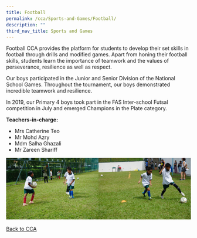 ```yaml
---
title: Football
permalink: /cca/Sports-and-Games/Football/
description: ""
third_nav_title: Sports and Games
---
```

Football CCA provides the platform for students to develop their set skills in football through drills and modified games. Apart from honing their football skills, students learn the importance of teamwork and the values of perseverance, resilience as well as respect.

  

Our boys participated in the Junior and Senior Division of the National School Games. Throughout the tournament, our boys demonstrated incredible teamwork and resilience.

  

In 2019, our Primary 4 boys took part in the FAS Inter-school Futsal competition in July and emerged Champions in the Plate category.

  
**Teachers-in-charge:**

* Mrs Catherine Teo
* Mr Mohd Azry
* Mdm Salha Ghazali
* Mr Zareen Shariff

<img src="/images/DSC09512.jpeg" 
     style="width:50%;float:left"><img src="/images/DSC09513.jpeg" 
     style="width:50%">
		 
[Back to CCA](/caps-experience/Social-Moral-Emotional/Co-Curricular-Activities-CCA/)